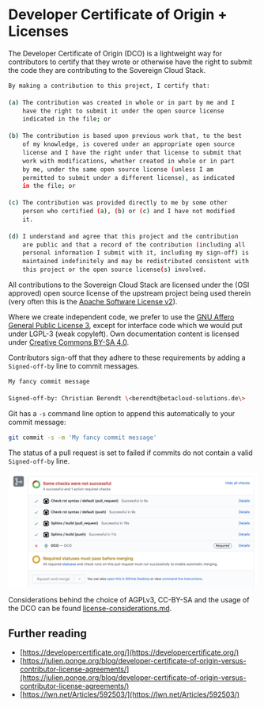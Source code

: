 # Developer Certificate of Origin + Licenses

The Developer Certificate of Origin (DCO) is a lightweight way for contributors
to certify that they wrote or otherwise have the right to submit the code they
are contributing to the Sovereign Cloud Stack.

```bash
By making a contribution to this project, I certify that:

(a) The contribution was created in whole or in part by me and I
    have the right to submit it under the open source license
    indicated in the file; or

(b) The contribution is based upon previous work that, to the best
    of my knowledge, is covered under an appropriate open source
    license and I have the right under that license to submit that
    work with modifications, whether created in whole or in part
    by me, under the same open source license (unless I am
    permitted to submit under a different license), as indicated
    in the file; or

(c) The contribution was provided directly to me by some other
    person who certified (a), (b) or (c) and I have not modified
    it.

(d) I understand and agree that this project and the contribution
    are public and that a record of the contribution (including all
    personal information I submit with it, including my sign-off) is
    maintained indefinitely and may be redistributed consistent with
    this project or the open source license(s) involved.
```

All contributions to the Sovereign Cloud Stack are licensed under the
(OSI approved) open source license of the upstream project being used therein
(very often this is the [Apache Software License v2](https://www.apache.org/licenses/LICENSE-2.0)).

Where we create independent code, we prefer to use the [GNU Affero General Public License 3](https://www.gnu.org/licenses/agpl-3.0.html),
except for interface code which we would put under LGPL-3 (weak copyleft).
Own documentation content is licensed under [Creative Commons BY-SA 4.0](https://creativecommons.org/licenses/by-sa/4.0/).

Contributors sign-off that they adhere to these requirements by adding a `Signed-off-by`
line to commit messages.

```bash
My fancy commit message

Signed-off-by: Christian Berendt \<berendt@betacloud-solutions.de\>
```

Git has a `-s` command line option to append this automatically to your commit message:

```bash
git commit -s -m 'My fancy commit message'
```

The status of a pull request is set to failed if commits do not contain a valid `Signed-off-by` line.

![Failed DCO in GitHub](github-failed-dco.png)

Considerations behind the choice of AGPLv3, CC-BY-SA and the usage of the DCO can be found [license-considerations.md](https://github.com/SovereignCloudStack/docs/blob/main/community/license-considerations.md).

## Further reading

- [https://developercertificate.org/](https://developercertificate.org/)
- [https://julien.ponge.org/blog/developer-certificate-of-origin-versus-contributor-license-agreements/](https://julien.ponge.org/blog/developer-certificate-of-origin-versus-contributor-license-agreements/)
- [https://lwn.net/Articles/592503/](https://lwn.net/Articles/592503/)
